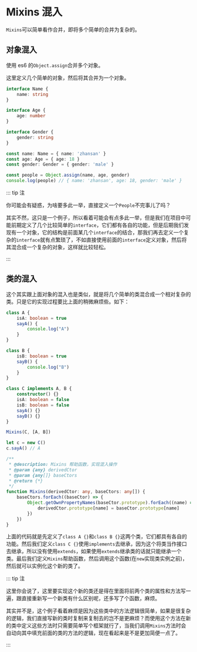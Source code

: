 # Mixins 混入

`Mixins`可以简单看作合并，即将多个简单的合并为复杂的。

## 对象混入

使用 es6 的`Object.assign`合并多个对象。

这里定义几个简单的对象，然后将其合并为一个对象。

```ts
interface Name {
    name: string
}

interface Age {
    age: number
}

interface Gender {
    gender: string
}

const name: Name = { name: 'zhansan' }
const age: Age = { age: 18 }
const gender: Gender = { gender: 'male' }

const people = Object.assign(name, age, gender)
console.log(people) // { name: 'zhansan', age: 18, gender: 'male' }
```

::: tip 注

你可能会有疑惑，为啥要多此一举，直接定义一个`People`不完事儿了吗？

其实不然，这只是一个例子，所以看着可能会有点多此一举，但是我们在项目中可能前期定义了几个比较简单的`interface`，它们都有各自的功能，但是后期我们发现有一个对象，它的结构是前面某几个`interface`的结合，那我们再去定义一个复杂的`interface`就有点繁琐了，不如直接使用前面的`interface`定义对象，然后将其混合成一个复杂的对象，这样就比较轻松。

:::

## 类的混入

这个其实跟上面对象的混入也是类似，就是将几个简单的类混合成一个相对复杂的类。只是它的实现过程要比上面的稍微麻烦些。如下：

```ts
class A {
	isA: boolean = true
	sayA() {
		console.log("A")
	}
}

class B {
	isB: boolean = true
	sayB() {
		console.log("B")
	}
}

class C implements A, B {
	constructor() {}
	isA: boolean = false
	isB: boolean = false
	sayA() {}
	sayB() {}
}

Mixins(C, [A, B])

let c = new C()
c.sayA() // A

/**
 * @description: Mixins 帮助函数，实现混入操作
 * @param {any} derivedCtor
 * @param {any[]} baseCtors
 * @return {*}
 */
function Mixins(derivedCtor: any, baseCtors: any[]) {
	baseCtors.forEach((baseCtor) => {
		Object.getOwnPropertyNames(baseCtor.prototype).forEach((name) => {
			derivedCtor.prototype[name] = baseCtor.prototype[name]
		})
	})
}
```

上面的代码就是先定义了`class A {}`和`class B {}`这两个类，它们都具有各自的功能。然后我们定义`class C {}`使用`implements`去继承，因为这个将类当作接口去继承，所以没有使用`extends`，如果使用`extends`继承类的话就只能继承一个类。最后我们定义`Mixins`帮助函数，然后调用这个函数(在`new`实现类实例之前)，然后就可以实例化这个新的类了。

::: tip 注

这里你会说了，这里要实现这个新的类还是得在里面将前两个类的属性和方法写一遍，跟直接重新写一个新类有什么区别呢，还多写了个函数，麻烦。

其实并不是，这个例子看着麻烦是因为这些类中的方法逻辑很简单，如果是很复杂的逻辑，我们直接写新的类时复制来复制去的岂不是更麻烦？而使用这个方法在新的类中定义这些方法时只需要简单写个框架就行了，当我们调用`Mixins`方法时会自动向其中填充前面的类的方法的逻辑，现在看起来是不是更加简便一点了。

:::
